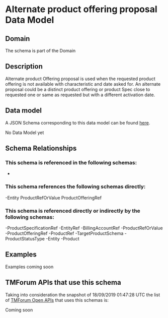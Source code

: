 # Alternate product offering proposal Data Model

## Domain

The  schema is part of the  Domain

## Description

Alternate product Offering proposal is used when the requested product offering is not available with characteristic and date asked for. An alternate proposal could be a distinct product offering or product Spec close to requested one or same as requested but with a different activation date.

## Data model

A JSON Schema corresponding to this data model can be found
[here](https://github.com/tmforum-rand/schemas/blob/master/Product/AlternateProductOfferingProposal.schema.json).

No Data Model yet

## Schema Relationships

### This schema is referenced in the following schemas:

-

### This schema references the following schemas directly:

-Entity
ProductRefOrValue
ProductOfferingRef

### This schema is referenced directly or indirectly by the following schemas:

-ProductSpecificationRef
-EntityRef
-BillingAccountRef
-ProductRefOrValue
-ProductOfferingRef
-ProductRef
-TargetProductSchema
-ProductStatusType
-Entity
-Product



## Examples

Examples coming soon

## TMForum APIs that use this schema

Taking into consideration the snapshot of 18/09/2019 01:47:28 UTC the list of [TMForum Open APIs](https://www.tmforum.org/open-apis/) that uses this schemas is:

Coming soon